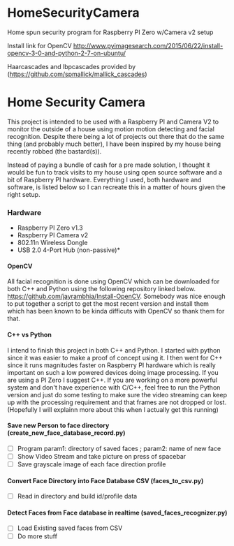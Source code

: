 # HomeSecurityCamera
Home spun security program for Raspberry PI Zero w/Camera v2 setup

Install link for OpenCV
http://www.pyimagesearch.com/2015/06/22/install-opencv-3-0-and-python-2-7-on-ubuntu/

Haarcascades and lbpcascades provided by (https://github.com/spmallick/mallick_cascades)

# Home Security Camera
This project is intended to be used with a Raspberry PI and Camera V2 to monitor the outside of a house using motion motion detecting and facial recognition. Despite there being a lot of projects out there that do the same thing (and probably much better), I have been inspired by my house being recently robbed (the bastard(s)).

Instead of paying a bundle of cash for a pre made solution, I thought it would be fun to track visits to my house using open source software and a bit of Raspberry PI hardware. Everything I used, both hardware and software, is listed below so I can recreate this in a matter of hours given the right setup.

### Hardware
- Raspberry PI Zero v1.3
- Raspberry PI Camera v2
- 802.11n Wireless Dongle
- USB 2.0 4-Port Hub (non-passive)*

#### OpenCV
All facial recognition is done using OpenCV which can be downloaded for both C++ and Python using the following repository linked below. https://github.com/jayrambhia/Install-OpenCV. Somebody was nice enough to put together a script to get the most recent version and install them which has been known to be kinda difficuts with OpenCV so thank them for that.

#### C++ vs Python
I intend to finish this project in both C++ and Python. I started with python since it was easier to make a proof of concept using it. I then went for C++ since it runs magnitudes faster on Raspberry PI hardware which is really important on such a low powered devices doing image processing. If you are using a PI Zero I suggest C++. If you are working on a more powerful system and don't have experience with C/C++, feel free to run the Python version and just do some testing to make sure the video streaming can keep up with the processing requirement and that frames are not dropped or lost. (Hopefully I will explainn more about this when I actually get this running)

#### Save new Person to face directory (create_new_face_database_record.py)
- [ ] Program param1: directory of saved faces ; param2: name of new face
- [ ] Show Video Stream and take picture on press of spacebar
- [ ] Save grayscale image of each face direction profile

#### Convert Face Directory into Face Database CSV (faces_to_csv.py)
- [ ] Read in directory and build id/profile data

#### Detect Faces from Face database in realtime (saved_faces_recognizer.py)
- [ ] Load Existing saved faces from CSV
- [ ] Do more stuff
